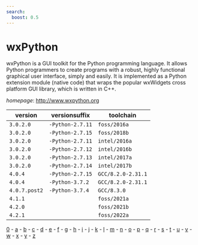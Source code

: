 ```yaml
---
search:
  boost: 0.5
---
```

# wxPython

wxPython is a GUI toolkit for the Python programming language.  It allows Python programmers to create programs with a robust,  highly functional graphical user interface, simply and easily.  It is implemented as a Python extension module (native code)  that wraps the popular wxWidgets cross platform GUI library,  which is written in C++.

*homepage*: <http://www.wxpython.org>

version | versionsuffix | toolchain
--------|---------------|----------
``3.0.2.0`` | ``-Python-2.7.11`` | ``foss/2016a``
``3.0.2.0`` | ``-Python-2.7.15`` | ``foss/2018b``
``3.0.2.0`` | ``-Python-2.7.11`` | ``intel/2016a``
``3.0.2.0`` | ``-Python-2.7.12`` | ``intel/2016b``
``3.0.2.0`` | ``-Python-2.7.13`` | ``intel/2017a``
``3.0.2.0`` | ``-Python-2.7.14`` | ``intel/2017b``
``4.0.4`` | ``-Python-2.7.15`` | ``GCC/8.2.0-2.31.1``
``4.0.4`` | ``-Python-3.7.2`` | ``GCC/8.2.0-2.31.1``
``4.0.7.post2`` | ``-Python-3.7.4`` | ``GCC/8.3.0``
``4.1.1`` |  | ``foss/2021a``
``4.2.0`` |  | ``foss/2021b``
``4.2.1`` |  | ``foss/2022a``

[0](../0/index.md) - [a](../a/index.md) - [b](../b/index.md) - [c](../c/index.md) - [d](../d/index.md) - [e](../e/index.md) - [f](../f/index.md) - [g](../g/index.md) - [h](../h/index.md) - [i](../i/index.md) - [j](../j/index.md) - [k](../k/index.md) - [l](../l/index.md) - [m](../m/index.md) - [n](../n/index.md) - [o](../o/index.md) - [p](../p/index.md) - [q](../q/index.md) - [r](../r/index.md) - [s](../s/index.md) - [t](../t/index.md) - [u](../u/index.md) - [v](../v/index.md) - [w](../w/index.md) - [x](../x/index.md) - [y](../y/index.md) - [z](../z/index.md)

